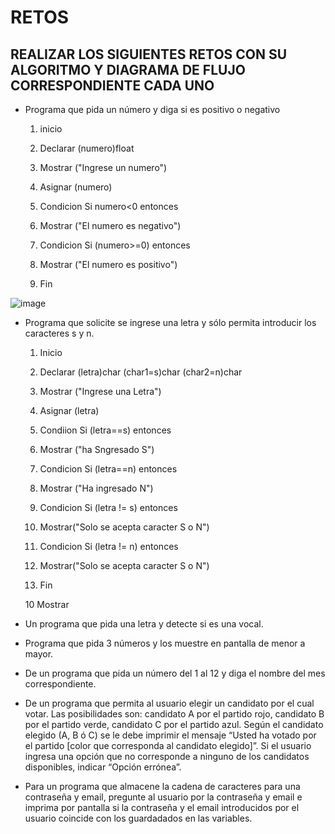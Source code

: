 # RETOS
## REALIZAR LOS SIGUIENTES RETOS CON SU ALGORITMO Y DIAGRAMA DE FLUJO CORRESPONDIENTE CADA UNO 

* Programa que pida un número y diga si es positivo o negativo

  1. inicio

  2. Declarar (numero)float
                       
  3. Mostrar ("Ingrese un numero")

  4. Asignar (numero)

  5. Condicion Si numero<0 entonces 

  6. Mostrar ("El numero es negativo")

  7. Condicion Si (numero>=0) entonces
  
  8. Mostrar ("El numero es positivo") 

  9. Fin

![image](https://user-images.githubusercontent.com/104279688/167275059-be5d0e88-963f-4bea-8498-b097e513e94b.png)


* Programa que solicite se ingrese una letra y sólo permita introducir los caracteres s y n.

  1. Inicio 

  2. Declarar (letra)char
               (char1=s)char
               (char2=n)char
        
  3. Mostrar ("Ingrese una Letra")

  4. Asignar (letra)

  5. Condiion Si (letra==s) entonces 

  6. Mostrar ("ha Sngresado S")

  7. Condicion Si (letra==n) entonces

  8. Mostrar ("Ha ingresado N")

  9. Condicion Si (letra != s) entonces

  10. Mostrar("Solo se acepta caracter S o N")

  11. Condicion Si (letra != n) entonces

  12. Mostrar("Solo se acepta caracter S o N")

  13. Fin

  10 Mostrar 
* Un programa que pida una letra y detecte si es una vocal. 
* Programa que pida 3 números y los muestre en pantalla de menor a mayor.  
* De un programa que pida un número del 1 al 12 y diga el nombre del mes correspondiente.
* De un programa que permita al usuario elegir un candidato por el cual votar. Las posibilidades son: candidato A por el partido rojo, candidato B por el partido verde, candidato C por el partido azul. Según el candidato elegido (A, B ó C) se le debe imprimir el mensaje “Usted ha votado por el partido [color que corresponda al candidato elegido]”. Si el usuario ingresa una opción que no corresponde a ninguno de los candidatos disponibles, indicar “Opción errónea”.
* Para un programa que almacene la cadena de caracteres para una contraseña y email, pregunte al usuario por la contraseña y email e imprima por pantalla si la contraseña y el email introducidos por el usuario coincide con los guardadados en las variables.
